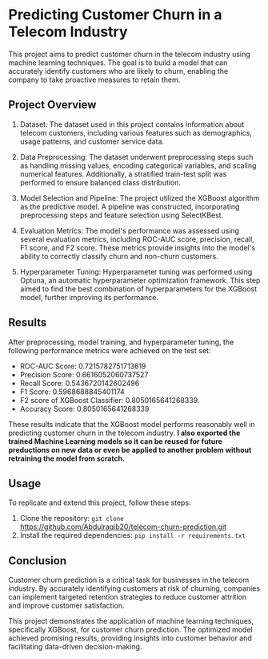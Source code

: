 # Predicting Customer Churn in a Telecom Industry
This project aims to predict customer churn in the telecom industry using machine learning techniques. The goal is to build a model that can accurately identify customers who are likely to churn, enabling the company to take proactive measures to retain them. 

## Project Overview
1. Dataset: The dataset used in this project contains information about telecom customers, including various features such as demographics, usage patterns, and customer service data.

2. Data Preprocessing: The dataset underwent preprocessing steps such as handling missing values, encoding categorical variables, and scaling numerical features. Additionally, a stratified train-test split was performed to ensure balanced class distribution.

3. Model Selection and Pipeline: The project utilized the XGBoost algorithm as the predictive model. A pipeline was constructed, incorporating preprocessing steps and feature selection using SelectKBest.

4. Evaluation Metrics: The model's performance was assessed using several evaluation metrics, including ROC-AUC score, precision, recall, F1 score, and F2 score. These metrics provide insights into the model's ability to correctly classify churn and non-churn customers.

5. Hyperparameter Tuning: Hyperparameter tuning was performed using Optuna, an automatic hyperparameter optimization framework. This step aimed to find the best combination of hyperparameters for the XGBoost model, further improving its performance.

## Results
After preprocessing, model training, and hyperparameter tuning, the following performance metrics were achieved on the test set:

- ROC-AUC Score: 0.7215782751713619
- Precision Score: 0.6616052060737527
- Recall Score: 0.5436720142602496
- F1 Score: 0.5968688845401174
- F2 score of XGBoost Classifier: 0.8050165641268339.
- Accuracy Score: 0.8050165641268339


These results indicate that the XGBoost model performs reasonably well in predicting customer churn in the telecom industry.
**I also exported the trained Machine Learning models so it can be reused for future preductions on new data or even be applied to another problem without retraining the model from scratch.**

## Usage
To replicate and extend this project, follow these steps:
1. Clone the repository:
`git clone` https://github.com/Abdulraqib20/telecom-churn-prediction.git
2. Install the required dependencies:
`pip install -r requirements.txt`
 
 ## Conclusion
Customer churn prediction is a critical task for businesses in the telecom industry. By accurately identifying customers at risk of churning, companies can implement targeted retention strategies to reduce customer attrition and improve customer satisfaction.

This project demonstrates the application of machine learning techniques, specifically XGBoost, for customer churn prediction. The optimized model achieved promising results, providing insights into customer behavior and facilitating data-driven decision-making.
